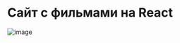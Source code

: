 # Сайт с фильмами на React 

![image](https://github.com/naniylid/film-react/assets/116672516/abf93bd2-393a-492e-a1b4-9c20d8be16b7)
